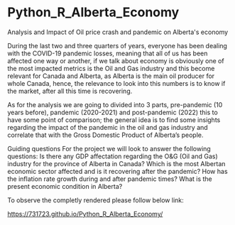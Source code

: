 # Python_R_Alberta_Economy
 Analysis and Impact of Oil price crash and pandemic on Alberta's economy 

During the last two and three quarters of years, everyone has been dealing with the COVID-19 pandemic losses, meaning that all of us has been affected one way or another, if we talk about economy is obviously one of the most impacted metrics is the Oil and Gas industry and this become relevant for Canada and Alberta, as Alberta is the main oil producer for whole Canada, hence, the relevance to look into this numbers is to know if the market, after all this time is recovering.

As for the analysis we are going to divided into 3 parts, pre-pandemic (10 years before), pandemic (2020-2021) and post-pandemic (2022) this to have some point of comparison; the general idea is to find some insights regarding the impact of the pandemic in the oil and gas industry and correlate that with the Gross Domestic Product of Alberta’s people.

Guiding questions
For the project we will look to answer the following questions:
Is there any GDP affectation regarding the O&G (Oil and Gas) industry for the province of Alberta in Canada? 
Which is the most Albertan economic sector affected and is it recovering after the pandemic?
How has the inflation rate growth during and after pandemic times? 
What is the present economic condition in Alberta? 

To observe the completly rendered please follow below link:

https://731723.github.io/Python_R_Alberta_Economy/
